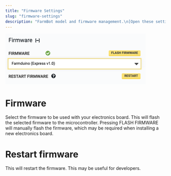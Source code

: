 ```yaml
---
title: "Firmware Settings"
slug: "firmware-settings"
description: "FarmBot model and firmware management.\n[Open these settings in the app](https://my.farm.bot/app/designer/settings?highlight=firmware)"
---
```



![firmware settings](_images/firmware_settings.png)

# Firmware

Select the firmware to be used with your electronics board. This will flash the selected firmware to the microcontroller. Pressing <span class="fb-button fb-yellow">FLASH FIRMWARE</span> will manually flash the firmware, which may be required when installing a new electronics board.

# Restart firmware

This will restart the firmware. This may be useful for developers.
